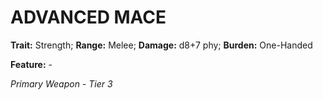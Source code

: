 # ADVANCED MACE

**Trait:** Strength; **Range:** Melee; **Damage:** d8+7 phy; **Burden:** One-Handed

**Feature:** -

*Primary Weapon - Tier 3*
